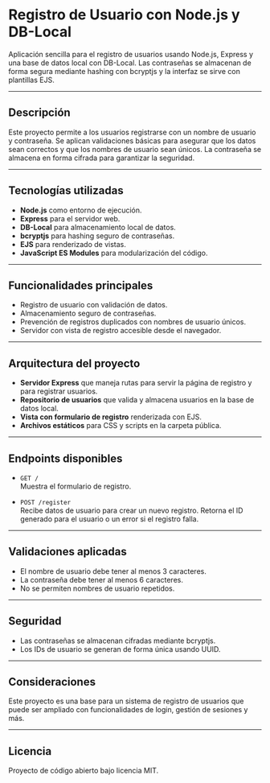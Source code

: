 # Registro de Usuario con Node.js y DB-Local

Aplicación sencilla para el registro de usuarios usando Node.js, Express y una base de datos local con DB-Local. Las contraseñas se almacenan de forma segura mediante hashing con bcryptjs y la interfaz se sirve con plantillas EJS.

---

## Descripción

Este proyecto permite a los usuarios registrarse con un nombre de usuario y contraseña. Se aplican validaciones básicas para asegurar que los datos sean correctos y que los nombres de usuario sean únicos. La contraseña se almacena en forma cifrada para garantizar la seguridad.

---

## Tecnologías utilizadas

- **Node.js** como entorno de ejecución.
- **Express** para el servidor web.
- **DB-Local** para almacenamiento local de datos.
- **bcryptjs** para hashing seguro de contraseñas.
- **EJS** para renderizado de vistas.
- **JavaScript ES Modules** para modularización del código.

---

## Funcionalidades principales

- Registro de usuario con validación de datos.
- Almacenamiento seguro de contraseñas.
- Prevención de registros duplicados con nombres de usuario únicos.
- Servidor con vista de registro accesible desde el navegador.

---

## Arquitectura del proyecto

- **Servidor Express** que maneja rutas para servir la página de registro y para registrar usuarios.
- **Repositorio de usuarios** que valida y almacena usuarios en la base de datos local.
- **Vista con formulario de registro** renderizada con EJS.
- **Archivos estáticos** para CSS y scripts en la carpeta pública.

---

## Endpoints disponibles

- `GET /`  
  Muestra el formulario de registro.

- `POST /register`  
  Recibe datos de usuario para crear un nuevo registro. Retorna el ID generado para el usuario o un error si el registro falla.

---

## Validaciones aplicadas

- El nombre de usuario debe tener al menos 3 caracteres.
- La contraseña debe tener al menos 6 caracteres.
- No se permiten nombres de usuario repetidos.

---

## Seguridad

- Las contraseñas se almacenan cifradas mediante bcryptjs.
- Los IDs de usuario se generan de forma única usando UUID.

---

## Consideraciones

Este proyecto es una base para un sistema de registro de usuarios que puede ser ampliado con funcionalidades de login, gestión de sesiones y más.

---

## Licencia

Proyecto de código abierto bajo licencia MIT.

